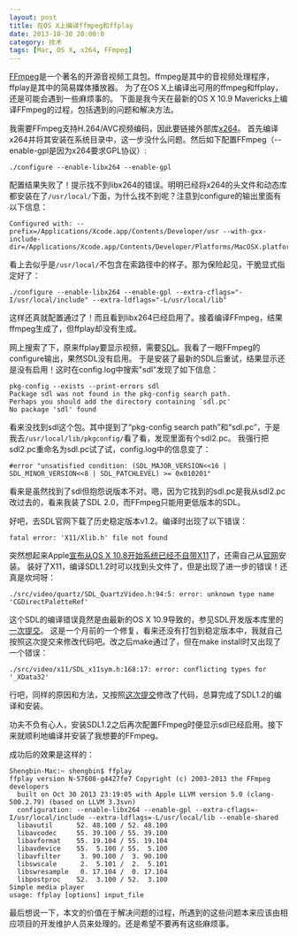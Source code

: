```yaml
---
layout: post
title: 在OS X上编译ffmpeg和ffplay
date: 2013-10-30 20:00:0
category: 技术
tags: [Mac, OS X, x264, FFmpeg]
---
```


[FFmpeg](http://ffmpeg.org/)是一个著名的开源音视频工具包。ffmpeg是其中的音视频处理程序，ffplay是其中的简易媒体播放器。
为了在OS X上编译出可用的ffmpeg和ffplay，还是可能会遇到一些麻烦事的。
下面是我今天在最新的OS X 10.9 Mavericks上编译FFmpeg的过程，包括遇到的问题和解决方法。

<!--more-->
我需要FFmpeg支持H.264/AVC视频编码，因此要链接外部库[x264](http://www.videolan.org/developers/x264.html)。
首先编译x264并将其安装在系统目录中，这一步没什么问题。然后如下配置FFmpeg（--enable-gpl是因为x264要求GPL协议）:

    ./configure --enable-libx264 --enable-gpl

配置结果失败了！提示找不到libx264的错误。明明已经将x264的头文件和动态库都安装在了`/usr/local/`下面，为什么找不到呢？注意到configure的输出里面有以下信息：

    Configured with: --prefix=/Applications/Xcode.app/Contents/Developer/usr --with-gxx-include-dir=/Applications/Xcode.app/Contents/Developer/Platforms/MacOSX.platform/Developer/SDKs/MacOSX10.9.sdk/usr/include/c++/4.2.1
    
看上去似乎是`/usr/local/`不包含在索路径中的样子。那为保险起见，干脆显式指定好了：

    ./configure --enable-libx264 --enable-gpl --extra-cflags="-I/usr/local/include" --extra-ldflags="-L/usr/local/lib"

这样还真就配置通过了！而且看到libx264已经启用了。接着编译FFmpeg，结果ffmpeg生成了，但ffplay却没有生成。

网上搜索了下，原来ffplay要显示视频，需要[SDL](http://www.libsdl.org/)。我看了一眼FFmpeg的configure输出，果然SDL没有启用。
于是安装了最新的SDL后重试，结果显示还是没有启用！这时在config.log中搜索"sdl"发现了如下信息：

    pkg-config --exists --print-errors sdl
    Package sdl was not found in the pkg-config search path.
    Perhaps you should add the directory containing `sdl.pc'
    No package 'sdl' found
    
看来没找到sdl这个包。其中提到了“pkg-config search path”和“sdl.pc”，于是我去`/usr/local/lib/pkgconfig/`看了看，发现里面有个sdl2.pc。
我强行把sdl2.pc重命名为sdl.pc试了试，config.log中的信息变了：

    #error "unsatisfied condition: (SDL_MAJOR_VERSION<<16 | SDL_MINOR_VERSION<<8 | SDL_PATCHLEVEL) >= 0x010201"
    
看来是虽然找到了sdl但抱怨说版本不对。嗯，因为它找到的sdl.pc是我从sdl2.pc改过去的，看来我装了SDL 2.0，而FFmpeg只能用更低版本的SDL。

好吧，去SDL官网下载了历史稳定版本v1.2。编译时出现了以下错误：

    fatal error: 'X11/Xlib.h' file not found
    
突然想起来Apple[宣布从OS X 10.8开始系统已经不自带X11](http://support.apple.com/kb/ht5293)了，还需自己从[官网](http://xquartz.macosforge.org/)安装。
装好了X11，编译SDL1.2时可以找到头文件了，但是出现了进一步的错误！还真是坎坷呀：

    ./src/video/quartz/SDL_QuartzVideo.h:94:5: error: unknown type name 'CGDirectPaletteRef'

这个SDL的编译错误竟然是由最新的OS X 10.9导致的，参见SDL开发版本库里的[一次提交](http://hg.libsdl.org/SDL/changeset/bbfb41c13a87)。
这是一个月前的一个修复，看来还没有打包到稳定版本中，我就自己按照这次提交来修改代码吧。改之后make通过了，但在make install时又出现了一个错误：

    ./src/video/x11/SDL_x11sym.h:168:17: error: conflicting types for '_XData32'

行吧，同样的原因和方法，又按照[这次提交](http://hg.libsdl.org/SDL/rev/91ad7b43317a)修改了代码，总算完成了SDL1.2的编译和安装。

功夫不负有心人，安装SDL1.2之后再次配置FFmpeg时便显示sdl已经启用。接下来就顺利地编译并安装了我想要的FFmpeg。

成功后的效果是这样的：

    Shengbin-Mac:~ shengbin$ ffplay
    ffplay version N-57608-g4427fe7 Copyright (c) 2003-2013 the FFmpeg developers
      built on Oct 30 2013 23:19:05 with Apple LLVM version 5.0 (clang-500.2.79) (based on LLVM 3.3svn)
      configuration: --enable-libx264 --enable-gpl --extra-cflags=-I/usr/local/include --extra-ldflags=-L/usr/local/lib --enable-shared
      libavutil      52. 48.100 / 52. 48.100
      libavcodec     55. 39.100 / 55. 39.100
      libavformat    55. 19.104 / 55. 19.104
      libavdevice    55.  5.100 / 55.  5.100
      libavfilter     3. 90.100 /  3. 90.100
      libswscale      2.  5.101 /  2.  5.101
      libswresample   0. 17.104 /  0. 17.104
      libpostproc    52.  3.100 / 52.  3.100
    Simple media player
    usage: ffplay [options] input_file

最后想说一下，本文的价值在于解决问题的过程，所遇到的这些问题本来应该由相应项目的开发维护人员来处理的。还是希望不要再有这些麻烦事。